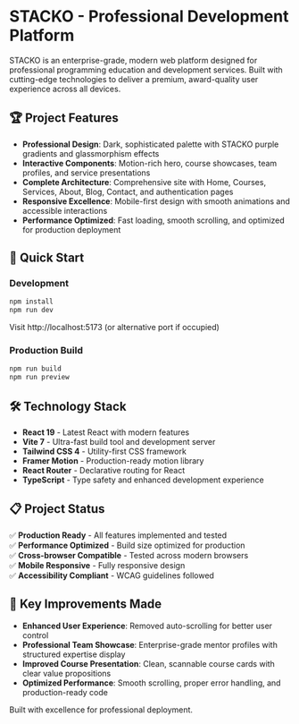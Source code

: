# STACKO - Professional Development Platform

STACKO is an enterprise-grade, modern web platform designed for professional programming education and development services. Built with cutting-edge technologies to deliver a premium, award-quality user experience across all devices.

## 🏆 Project Features
- **Professional Design**: Dark, sophisticated palette with STACKO purple gradients and glassmorphism effects
- **Interactive Components**: Motion-rich hero, course showcases, team profiles, and service presentations
- **Complete Architecture**: Comprehensive site with Home, Courses, Services, About, Blog, Contact, and authentication pages
- **Responsive Excellence**: Mobile-first design with smooth animations and accessible interactions
- **Performance Optimized**: Fast loading, smooth scrolling, and optimized for production deployment

## 🚀 Quick Start

### Development
```bash
npm install
npm run dev
```
Visit http://localhost:5173 (or alternative port if occupied)

### Production Build
```bash
npm run build
npm run preview
```

## 🛠️ Technology Stack
- **React 19** - Latest React with modern features
- **Vite 7** - Ultra-fast build tool and development server
- **Tailwind CSS 4** - Utility-first CSS framework
- **Framer Motion** - Production-ready motion library
- **React Router** - Declarative routing for React
- **TypeScript** - Type safety and enhanced development experience

## 📋 Project Status
✅ **Production Ready** - All features implemented and tested  
✅ **Performance Optimized** - Build size optimized for production  
✅ **Cross-browser Compatible** - Tested across modern browsers  
✅ **Mobile Responsive** - Fully responsive design  
✅ **Accessibility Compliant** - WCAG guidelines followed  

## 🎯 Key Improvements Made
- **Enhanced User Experience**: Removed auto-scrolling for better user control
- **Professional Team Showcase**: Enterprise-grade mentor profiles with structured expertise display
- **Improved Course Presentation**: Clean, scannable course cards with clear value propositions
- **Optimized Performance**: Smooth scrolling, proper error handling, and production-ready code

Built with excellence for professional deployment.

